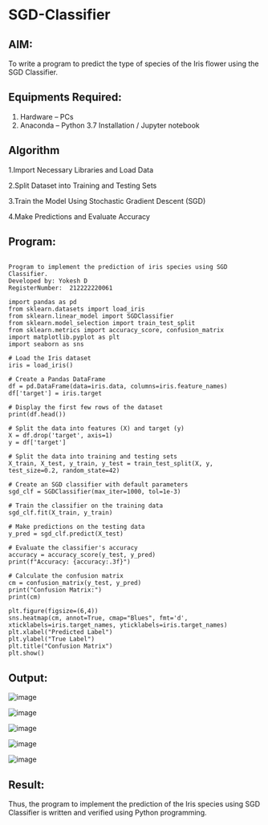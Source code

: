 # SGD-Classifier
## AIM:
To write a program to predict the type of species of the Iris flower using the SGD Classifier.

## Equipments Required:
1. Hardware – PCs
2. Anaconda – Python 3.7 Installation / Jupyter notebook

## Algorithm
1.Import Necessary Libraries and Load Data

2.Split Dataset into Training and Testing Sets

3.Train the Model Using Stochastic Gradient Descent (SGD)

4.Make Predictions and Evaluate Accuracy


## Program:

```

Program to implement the prediction of iris species using SGD Classifier.
Developed by: Yokesh D
RegisterNumber:  212222220061

import pandas as pd
from sklearn.datasets import load_iris
from sklearn.linear_model import SGDClassifier
from sklearn.model_selection import train_test_split
from sklearn.metrics import accuracy_score, confusion_matrix
import matplotlib.pyplot as plt
import seaborn as sns

# Load the Iris dataset
iris = load_iris()

# Create a Pandas DataFrame
df = pd.DataFrame(data=iris.data, columns=iris.feature_names)
df['target'] = iris.target

# Display the first few rows of the dataset
print(df.head())

# Split the data into features (X) and target (y)
X = df.drop('target', axis=1)
y = df['target']

# Split the data into training and testing sets
X_train, X_test, y_train, y_test = train_test_split(X, y, test_size=0.2, random_state=42)

# Create an SGD classifier with default parameters
sgd_clf = SGDClassifier(max_iter=1000, tol=1e-3)

# Train the classifier on the training data
sgd_clf.fit(X_train, y_train)

# Make predictions on the testing data
y_pred = sgd_clf.predict(X_test)

# Evaluate the classifier's accuracy
accuracy = accuracy_score(y_test, y_pred)
print(f"Accuracy: {accuracy:.3f}")

# Calculate the confusion matrix
cm = confusion_matrix(y_test, y_pred)
print("Confusion Matrix:")
print(cm)

plt.figure(figsize=(6,4))
sns.heatmap(cm, annot=True, cmap="Blues", fmt='d', xticklabels=iris.target_names, yticklabels=iris.target_names)
plt.xlabel("Predicted Label")
plt.ylabel("True Label")
plt.title("Confusion Matrix")
plt.show()

```
## Output:

![image](https://github.com/user-attachments/assets/40fa9158-e227-460b-a8cb-24b6888d284b)

![image](https://github.com/user-attachments/assets/a862cdb7-58fe-4f3c-86cb-9284559715e0)

![image](https://github.com/user-attachments/assets/e6529585-3244-4255-a2cf-8dec45a02cc8)

![image](https://github.com/user-attachments/assets/3c0567b7-dc50-48e2-b42b-36215839d63f)

![image](https://github.com/user-attachments/assets/27b76a7c-2f6a-4bbb-9f04-091d4f6bc886)



## Result:
Thus, the program to implement the prediction of the Iris species using SGD Classifier is written and verified using Python programming.
